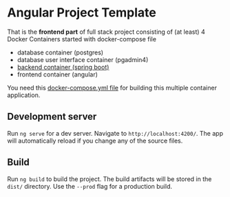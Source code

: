 # Angular Project Template

That is the **frontend part** of full stack project consisting of (at least) 4 Docker Containers 
started with docker-compose file
- database container (postgres)
- database user interface container (pgadmin4)
- [backend container (spring boot)](https://github.com/val3ri/springboot-project-template)
- frontend container (angular)

You need this [docker-compose.yml file](https://github.com/val3ri/infrastructure-for-fullstack-project) for building this multiple container application.

## Development server

Run `ng serve` for a dev server. Navigate to `http://localhost:4200/`. The app will automatically reload if you change any of the source files.

## Build

Run `ng build` to build the project. The build artifacts will be stored in the `dist/` directory. Use the `--prod` flag for a production build.

